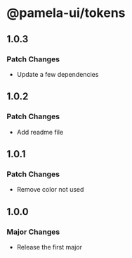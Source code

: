 # @pamela-ui/tokens

## 1.0.3

### Patch Changes

- Update a few dependencies

## 1.0.2

### Patch Changes

- Add readme file

## 1.0.1

### Patch Changes

- Remove color not used

## 1.0.0

### Major Changes

- Release the first major
